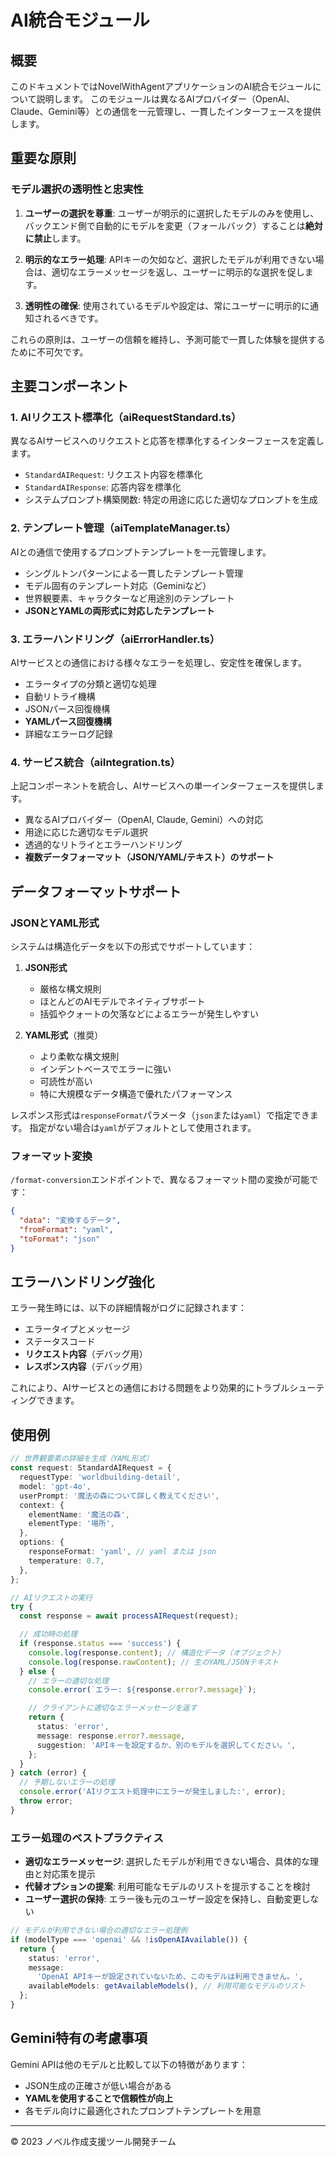 # AI統合モジュール

## 概要

このドキュメントではNovelWithAgentアプリケーションのAI統合モジュールについて説明します。
このモジュールは異なるAIプロバイダー（OpenAI、Claude、Gemini等）との通信を一元管理し、一貫したインターフェースを提供します。

## 重要な原則

### モデル選択の透明性と忠実性

1. **ユーザーの選択を尊重**: ユーザーが明示的に選択したモデルのみを使用し、バックエンド側で自動的にモデルを変更（フォールバック）することは**絶対に禁止**します。

2. **明示的なエラー処理**: APIキーの欠如など、選択したモデルが利用できない場合は、適切なエラーメッセージを返し、ユーザーに明示的な選択を促します。

3. **透明性の確保**: 使用されているモデルや設定は、常にユーザーに明示的に通知されるべきです。

これらの原則は、ユーザーの信頼を維持し、予測可能で一貫した体験を提供するために不可欠です。

## 主要コンポーネント

### 1. AIリクエスト標準化（aiRequestStandard.ts）

異なるAIサービスへのリクエストと応答を標準化するインターフェースを定義します。

- `StandardAIRequest`: リクエスト内容を標準化
- `StandardAIResponse`: 応答内容を標準化
- システムプロンプト構築関数: 特定の用途に応じた適切なプロンプトを生成

### 2. テンプレート管理（aiTemplateManager.ts）

AIとの通信で使用するプロンプトテンプレートを一元管理します。

- シングルトンパターンによる一貫したテンプレート管理
- モデル固有のテンプレート対応（Geminiなど）
- 世界観要素、キャラクターなど用途別のテンプレート
- **JSONとYAMLの両形式に対応したテンプレート**

### 3. エラーハンドリング（aiErrorHandler.ts）

AIサービスとの通信における様々なエラーを処理し、安定性を確保します。

- エラータイプの分類と適切な処理
- 自動リトライ機構
- JSONパース回復機構
- **YAMLパース回復機構**
- 詳細なエラーログ記録

### 4. サービス統合（aiIntegration.ts）

上記コンポーネントを統合し、AIサービスへの単一インターフェースを提供します。

- 異なるAIプロバイダー（OpenAI, Claude, Gemini）への対応
- 用途に応じた適切なモデル選択
- 透過的なリトライとエラーハンドリング
- **複数データフォーマット（JSON/YAML/テキスト）のサポート**

## データフォーマットサポート

### JSONとYAML形式

システムは構造化データを以下の形式でサポートしています：

1. **JSON形式**

   - 厳格な構文規則
   - ほとんどのAIモデルでネイティブサポート
   - 括弧やクォートの欠落などによるエラーが発生しやすい

2. **YAML形式**（推奨）
   - より柔軟な構文規則
   - インデントベースでエラーに強い
   - 可読性が高い
   - 特に大規模なデータ構造で優れたパフォーマンス

レスポンス形式は`responseFormat`パラメータ（`json`または`yaml`）で指定できます。
指定がない場合は`yaml`がデフォルトとして使用されます。

### フォーマット変換

`/format-conversion`エンドポイントで、異なるフォーマット間の変換が可能です：

```json
{
  "data": "変換するデータ",
  "fromFormat": "yaml",
  "toFormat": "json"
}
```

## エラーハンドリング強化

エラー発生時には、以下の詳細情報がログに記録されます：

- エラータイプとメッセージ
- ステータスコード
- **リクエスト内容**（デバッグ用）
- **レスポンス内容**（デバッグ用）

これにより、AIサービスとの通信における問題をより効果的にトラブルシューティングできます。

## 使用例

```typescript
// 世界観要素の詳細を生成（YAML形式）
const request: StandardAIRequest = {
  requestType: 'worldbuilding-detail',
  model: 'gpt-4o',
  userPrompt: '魔法の森について詳しく教えてください',
  context: {
    elementName: '魔法の森',
    elementType: '場所',
  },
  options: {
    responseFormat: 'yaml', // yaml または json
    temperature: 0.7,
  },
};

// AIリクエストの実行
try {
  const response = await processAIRequest(request);

  // 成功時の処理
  if (response.status === 'success') {
    console.log(response.content); // 構造化データ（オブジェクト）
    console.log(response.rawContent); // 生のYAML/JSONテキスト
  } else {
    // エラーの適切な処理
    console.error(`エラー: ${response.error?.message}`);

    // クライアントに適切なエラーメッセージを返す
    return {
      status: 'error',
      message: response.error?.message,
      suggestion: 'APIキーを設定するか、別のモデルを選択してください。',
    };
  }
} catch (error) {
  // 予期しないエラーの処理
  console.error('AIリクエスト処理中にエラーが発生しました:', error);
  throw error;
}
```

### エラー処理のベストプラクティス

- **適切なエラーメッセージ**: 選択したモデルが利用できない場合、具体的な理由と対応策を提示
- **代替オプションの提案**: 利用可能なモデルのリストを提示することを検討
- **ユーザー選択の保持**: エラー後も元のユーザー設定を保持し、自動変更しない

```typescript
// モデルが利用できない場合の適切なエラー処理例
if (modelType === 'openai' && !isOpenAIAvailable()) {
  return {
    status: 'error',
    message:
      'OpenAI APIキーが設定されていないため、このモデルは利用できません。',
    availableModels: getAvailableModels(), // 利用可能なモデルのリスト
  };
}
```

## Gemini特有の考慮事項

Gemini APIは他のモデルと比較して以下の特徴があります：

- JSON生成の正確さが低い場合がある
- **YAMLを使用することで信頼性が向上**
- 各モデル向けに最適化されたプロンプトテンプレートを用意

---

© 2023 ノベル作成支援ツール開発チーム
